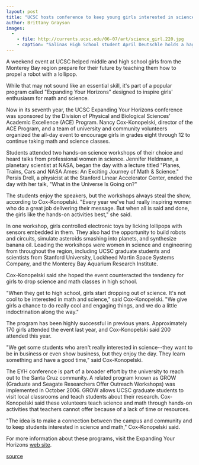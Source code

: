 ```yaml
---
layout: post
title: "UCSC hosts conference to keep young girls interested in science"
author: Brittany Grayson
images:
  -
    - file: http://currents.ucsc.edu/06-07/art/science_girl.220.jpg
    - caption: "Salinas High School student April Deutschle holds a hagfish, which eats whale flesh, during the conference."
---
```


A weekend event at UCSC helped middle and high school girls from the Monterey Bay region prepare for their future by teaching them how to propel a robot with a lollipop.

While that may not sound like an essential skill, it's part of a popular program called "Expanding Your Horizons" designed to inspire girls' enthusiasm for math and science.

Now in its seventh year, the UCSC Expanding Your Horizons conference was sponsored by the Division of Physical and Biological Sciences' Academic Excellence (ACE) Program. Nancy Cox-Konopelski, director of the ACE Program, and a team of university and community volunteers organized the all-day event to encourage girls in grades eight through 12 to continue taking math and science classes.

Students attended two hands-on science workshops of their choice and heard talks from professional women in science. Jennifer Heldmann, a planetary scientist at NASA, began the day with a lecture titled "Planes, Trains, Cars and NASA Ames: An Exciting Journey of Math & Science." Persis Drell, a physicist at the Stanford Linear Accelerator Center, ended the day with her talk, "What in the Universe Is Going on?"

The students enjoy the speakers, but the workshops always steal the show, according to Cox-Konopelski. "Every year we've had really inspiring women who do a great job delivering their message. But when all is said and done, the girls like the hands-on activities best," she said.

In one workshop, girls controlled electronic toys by licking lollipops with sensors embedded in them. They also had the opportunity to build robots and circuits, simulate asteroids smashing into planets, and synthesize banana oil. Leading the workshops were women in science and engineering from throughout the region, including UCSC graduate students and scientists from Stanford University, Lockheed Martin Space Systems Company, and the Monterey Bay Aquarium Research Institute.

Cox-Konopelski said she hoped the event counteracted the tendency for girls to drop science and math classes in high school.

"When they get to high school, girls start dropping out of science. It's not cool to be interested in math and science," said Cox-Konopelski. "We give girls a chance to do really cool and engaging things, and we do a little indoctrination along the way."

The program has been highly successful in previous years. Approximately 170 girls attended the event last year, and Cox-Konopelski said 200 attended this year.

"We get some students who aren't really interested in science--they want to be in business or even show business, but they enjoy the day. They learn something and have a good time," said Cox-Konopelski.

The EYH conference is part of a broader effort by the university to reach out to the Santa Cruz community. A related program known as GROW (Graduate and Seagate Researchers Offer Outreach Workshops) was implemented in October 2006. GROW allows UCSC graduate students to visit local classrooms and teach students about their research. Cox-Konopelski said these volunteers teach science and math through hands-on activities that teachers cannot offer because of a lack of time or resources.

"The idea is to make a connection between the campus and community and to keep students interested in science and math," Cox-Konopelski said.

For more information about these programs, visit the Expanding Your Horizons [web site][1].

[1]: http://eyh.ucsc.edu

[source](http://www1.ucsc.edu/currents/06-07/03-05/conference.asp "Permalink to conference")
